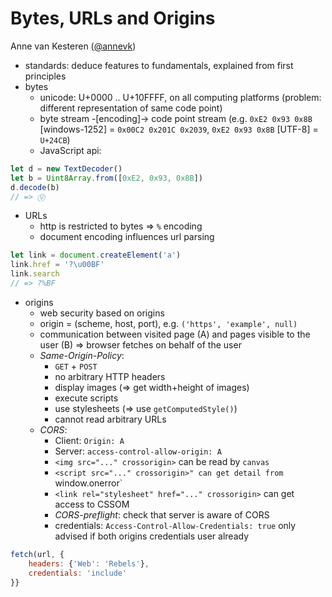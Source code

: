 # Bytes, URLs and Origins 
Anne van Kesteren ([@annevk](https://twitter.com/@annevk))

- standards: deduce features to fundamentals, explained from first principles
- bytes
	- unicode: U+0000 .. U+10FFFF, on all computing platforms (problem: different representation of same code point)
	- byte stream -[encoding]-> code point stream (e.g. `0xE2 0x93 0x8B` [windows-1252] = `0x00C2 0x201C 0x2039`, `0xE2 0x93 0x8B` [UTF-8] = `U+24CB`)
	- JavaScript api:
```javascript
let d = new TextDecoder()
let b = Uint8Array.from([0xE2, 0x93, 0x8B])
d.decode(b)
// => Ⓥ
```
- URLs
	- http is restricted to bytes => `%` encoding
	- document encoding influences url parsing
```javascript
let link = document.createElement('a')
link.href = '?\u00BF'
link.search
// => ?%BF
```
- origins
	- web security based on origins
	- origin = (scheme, host, port), e.g. `('https', 'example', null)`
	- communication between visited page (A) and pages visible to the user (B) => browser fetches on behalf of the user
	- *Same-Origin-Policy*:
		- `GET` + `POST`
		- no arbitrary HTTP headers
		- display images (=> get width+height of images)
		- execute scripts
		- use stylesheets (=> use `getComputedStyle()`)
		- cannot read arbitrary URLs
	- *CORS*:
		- Client: `Origin: A`
		- Server: `access-control-allow-origin: A`
		- `<img src="..." crossorigin>` can be read by `canvas`
		- `<script src="..." crossorigin>" can get detail from `window.onerror`
		- `<link rel="stylesheet" href="..." crossorigin>` can get access to CSSOM
		- *CORS-preflight*: check that server is aware of CORS
		- credentials: `Access-Control-Allow-Credentials: true` only advised if both origins credentials user already
```javascript
fetch(url, {
	headers: {'Web': 'Rebels'},
	credentials: 'include'
}}
```
